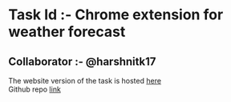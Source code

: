Task Id :-  Chrome extension for weather forecast
=================================================
Collaborator :- @harshnitk17
----------------------------
The website version of the task is hosted [here](https://weather-forecast-chrome-extension.glitch.me)    
Github repo [link](https://github.com/AdarshNaidu/weather-forecast-chrome-extension.git)
